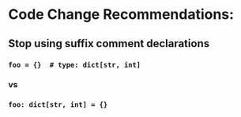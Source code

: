 # Code Change Recommendations:

## Stop using suffix comment declarations
### `foo = {}  # type: dict[str, int]`
### vs
### `foo: dict[str, int] = {}`
